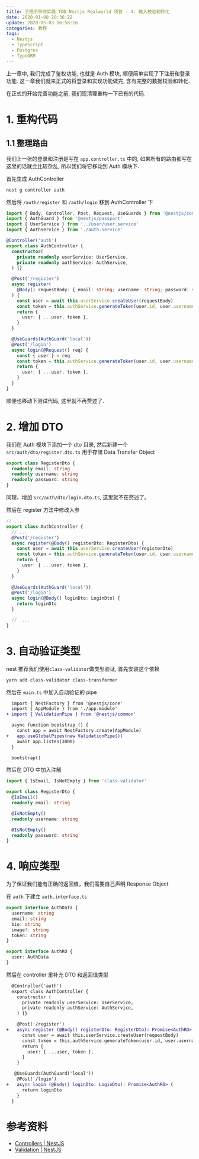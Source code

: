```yaml
---
title: 手把手带你实践 TDD Nestjs Realworld 项目 - 4. 输入校验和转化
date: 2020-01-08 20:36:22
update: 2020-05-03 16:58:16
categories: 教程
tags:
  - Nestjs
  - TypeScript
  - Postgres
  - TypeORM
---
```


上一章中, 我们完成了鉴权功能, 也就是 Auth 模块, 顺便简单实现了下注册和登录功能. 这一章我们就来正式的将登录和实现功能做完, 含有完整的数据校验和转化.

在正式的开始完善功能之前, 我们现清理重构一下已有的代码.

# 1. 重构代码

## 1.1 整理路由

我们上一张的登录和注册是写在 `app.controller.ts` 中的, 如果所有的路由都写在这里的话就会比较杂乱, 所以我们将它移动到 Auth 模块下.

首先生成 AuthController

```bash
nest g controller auth
```

然后将 `/auth/register` 和 `/auth/login` 移到 AuthController 下

```ts auth.controller.ts
import { Body, Controller, Post, Request, UseGuards } from '@nestjs/common'
import { AuthGuard } from '@nestjs/passport'
import { UserService } from '../user/user.service'
import { AuthService } from './auth.service'

@Controller('auth')
export class AuthController {
  constructor(
    private readonly userService: UserService,
    private readonly authService: AuthService,
  ) {}

  @Post('/register')
  async register(
    @Body() requestBody: { email: string; username: string; password: string },
  ) {
    const user = await this.userService.createUser(requestBody)
    const token = this.authService.generateToken(user.id, user.username)
    return {
      user: { ...user, token },
    }
  }

  @UseGuards(AuthGuard('local'))
  @Post('/login')
  async login(@Request() req) {
    const { user } = req
    const token = this.authService.generateToken(user.id, user.username)
    return {
      user: { ...user, token },
    }
  }
}
```

顺便也移动下测试代码, 这里就不再赘述了.

<!-- more -->

# 2. 增加 DTO

我们在 Auth 模块下添加一个 dto 目录, 然后新建一个 `src/auth/dto/register.dto.ts` 用于存储 Data Transfer Object

```ts register.dto.ts
export class RegisterDto {
  readonly email: string
  readonly username: string
  readonly password: string
}
```

同理，增加 `src/auth/dto/login.dto.ts`, 这里就不在赘述了。

然后在 register 方法中修改入参

```ts auth.controller.ts
// ...
export class AuthController {
  // ...
  @Post('/register')
  async register(@Body() registerDto: RegisterDto) {
    const user = await this.userService.createUser(registerDto)
    const token = this.authService.generateToken(user.id, user.username)
    return {
      user: { ...user, token },
    }
  }
  
  @UseGuards(AuthGuard('local'))
  @Post('/login')
  async login(@Body() loginDto: LoginDto) {
    return loginDto
  }

  //  ...
}
```

# 3. 自动验证类型

nest 推荐我们使用`class-validator`做类型验证, 首先安装这个依赖

```bash
yarn add class-validator class-transformer
```

然后在 `main.ts` 中加入自动验证的 pipe

```diff main.ts
  import { NestFactory } from '@nestjs/core'
  import { AppModule } from './app.module'
+ import { ValidationPipe } from '@nestjs/common'

  async function bootstrap () {
    const app = await NestFactory.create(AppModule)
+   app.useGlobalPipes(new ValidationPipe())
    await app.listen(3000)
  }

  bootstrap()
```

然后在 DTO 中加入注解

```ts register.dto.ts
import { IsEmail, IsNotEmpty } from 'class-validator'

export class RegisterDto {
  @IsEmail()
  readonly email: string

  @IsNotEmpty()
  readonly username: string

  @IsNotEmpty()
  readonly password: string
}
```

# 4. 响应类型

为了保证我们能有正确的返回值，我们需要自己声明 Response Object

在 `auth` 下建立 `auth.interface.ts`

```ts auth.interface.ts
export interface AuthData {
  username: string
  email: string
  bio: string
  image?: string
  token: string
}

export interface AuthRO {
  user: AuthData
}
```

然后在 controller 里补充 DTO 和返回值类型

```diff auth.controller.ts
  @Controller('auth')
  export class AuthController {
    constructor (
      private readonly userService: UserService,
      private readonly authService: AuthService,
    ) {}

    @Post('/register')
+   async register (@Body() registerDto: RegisterDto): Promise<AuthRO> {
      const user = await this.userService.createUser(requestBody)
      const token = this.authService.generateToken(user.id, user.username)
      return {
        user: { ...user, token },
      }
    }

   @UseGuards(AuthGuard('local'))
    @Post('/login')
+   async login (@Body() loginDto: LoginDto): Promise<AuthRO> {
      return loginDto
    }
  }
```

# 参考资料

- [Controllers | NestJS](https://docs.nestjs.com/controllers#request-payloads)
- [Validation | NestJS](https://docs.nestjs.com/techniques/validation)
